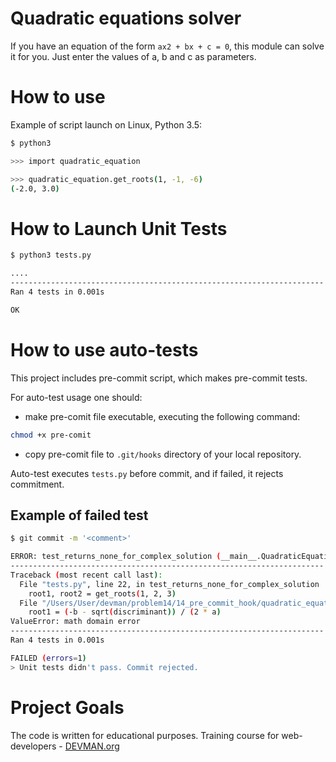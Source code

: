 # Quadratic equations solver

If you have an equation of the form `ax2 + bx + c = 0`, this module can solve it for you.
Just enter the values of a, b and c as parameters.

# How to use

Example of script launch on Linux, Python 3.5:

```bash
$ python3

>>> import quadratic_equation 

>>> quadratic_equation.get_roots(1, -1, -6) 
(-2.0, 3.0)
```

# How to Launch Unit Tests

```bash
$ python3 tests.py

....
----------------------------------------------------------------------
Ran 4 tests in 0.001s

OK
```

# How to use auto-tests

This project includes pre-commit script, which makes pre-commit tests.

For auto-test usage one should:
* make pre-comit file executable, executing the following command:
```bash
chmod +x pre-comit
```
* copy pre-comit file to `.git/hooks` directory of your local repository.

Auto-test executes `tests.py` before commit, and if failed, it rejects commitment.


## Example of failed test

```bash
$ git commit -m '<comment>'

ERROR: test_returns_none_for_complex_solution (__main__.QuadraticEquationTestCase)
----------------------------------------------------------------------
Traceback (most recent call last):
  File "tests.py", line 22, in test_returns_none_for_complex_solution
    root1, root2 = get_roots(1, 2, 3)
  File "/Users/User/devman/problem14/14_pre_commit_hook/quadratic_equation.py", line 6, in get_roots
    root1 = (-b - sqrt(discriminant)) / (2 * a)
ValueError: math domain error
----------------------------------------------------------------------
Ran 4 tests in 0.001s

FAILED (errors=1)
> Unit tests didn't pass. Commit rejected.
```


# Project Goals

The code is written for educational purposes. Training course for web-developers - [DEVMAN.org](https://devman.org)







